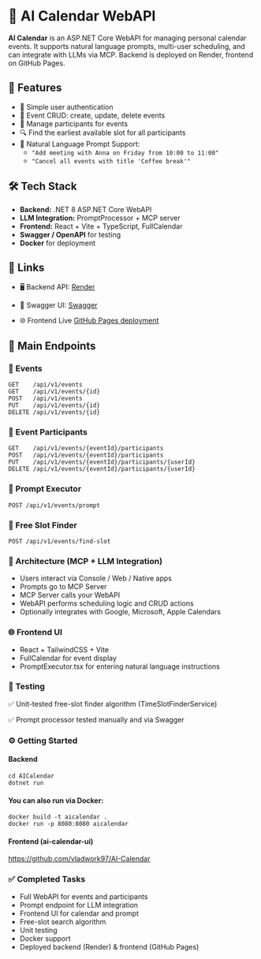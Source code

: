 # 📅 AI Calendar WebAPI

**AI Calendar** is an ASP.NET Core WebAPI for managing personal calendar events. It supports natural language prompts, multi-user scheduling, and can integrate with LLMs via MCP. Backend is deployed on Render, frontend on GitHub Pages.

## 🚀 Features

- 👤 Simple user authentication
- 📆 Event CRUD: create, update, delete events
- 👥 Manage participants for events
- 🔍 Find the earliest available slot for all participants
- 💬 Natural Language Prompt Support:
  - `"Add meeting with Anna on Friday from 10:00 to 11:00"`
  - `"Cancel all events with title 'Coffee break'"`

## 🛠️ Tech Stack

- **Backend:** .NET 8 ASP.NET Core WebAPI
- **LLM Integration:** PromptProcessor + MCP server
- **Frontend:** React + Vite + TypeScript, FullCalendar
- **Swagger / OpenAPI** for testing
- **Docker** for deployment

## 🔗 Links

- 🖥️ Backend API: [Render](https://aicalendarbackend.onrender.com)

- 📘 Swagger UI: [Swagger](https://aicalendarbackend.onrender.com/swagger)

- 🌐 Frontend Live [GitHub Pages deployment](https://vladwork97.github.io/AI-Calendar/)

## 📌 Main Endpoints

### 📑 Events

```http
GET    /api/v1/events
GET    /api/v1/events/{id}
POST   /api/v1/events
PUT    /api/v1/events/{id}
DELETE /api/v1/events/{id}
```

### 👥 Event Participants

```http
GET    /api/v1/events/{eventId}/participants
POST   /api/v1/events/{eventId}/participants
PUT    /api/v1/events/{eventId}/participants/{userId}
DELETE /api/v1/events/{eventId}/participants/{userId}
```

### 💬 Prompt Executor

```http
POST /api/v1/events/prompt
```

### 🧪 Free Slot Finder

```http
POST /api/v1/events/find-slot
```

### 🧠 Architecture (MCP + LLM Integration)

- Users interact via Console / Web / Native apps
- Prompts go to MCP Server
- MCP Server calls your WebAPI
- WebAPI performs scheduling logic and CRUD actions
- Optionally integrates with Google, Microsoft, Apple Calendars

### 🌐 Frontend UI

- React + TailwindCSS + Vite
- FullCalendar for event display
- PromptExecutor.tsx for entering natural language instructions

### 🧪 Testing

✅ Unit-tested free-slot finder algorithm (TimeSlotFinderService)

✅ Prompt processor tested manually and via Swagger

### ⚙️ Getting Started

#### Backend

```
cd AICalendar
dotnet run
```

#### You can also run via Docker:

```
docker build -t aicalendar .
docker run -p 8080:8080 aicalendar
```

#### Frontend (ai-calendar-ui)

https://github.com/vladwork97/AI-Calendar

### ✅ Completed Tasks

- Full WebAPI for events and participants
- Prompt endpoint for LLM integration
- Frontend UI for calendar and prompt
- Free-slot search algorithm
- Unit testing
- Docker support
- Deployed backend (Render) & frontend (GitHub Pages)
